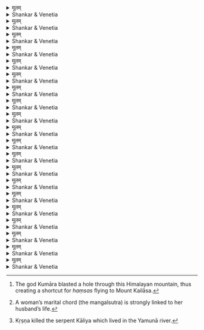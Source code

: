 



<details><summary>मूलम्</summary>

मुक्ताफलैर्वीरकृपाणलेखा-  
विभिन्नगन्धद्विपकुम्भमुक्तैः ।  
रक्तारुणैस्तत्क्षणघट्टनोत्थ-  
स्फुलिङ्गसङ्घातमतिर्वितेने ।। 
</details>

<details><summary>Shankar & Venetia</summary>

The blood-stained pearls flooding forth  
as warriors sliced open rutting elephants’ temples  
with sharp swords  
seemed to be a shower of sparks  
as iron struck bone.
1
</details>



<details><summary>मूलम्</summary>

निशाचराः केचन कुञ्जराणां  
कुम्भस्थलान्निःसृतमास्रपूरम् ।  
निष्ठ्यूतमुक्तामणयः सहर्षं  
चुचूषुरुत्पुष्करनालदण्डैः ॥ 
</details>


<details><summary>Shankar & Venetia</summary>

A rabble of night-roaming *rākṣasas*,  
inverting elephant trunks to make straws,  
slurped with satisfied burps  
the blood streaming from the beasts’ temples,  
spitting out the pearls.
2
</details>



<details><summary>मूलम्</summary>

जिघत्सयान्तः पतगैः प्रविष्टैः  
प्रस्पन्दमानं कुणपं द्विपस्य ।  
समीपमासाद्य सजीवबुद्ध्या  
व्यसुं सतृष्णोऽपि जहौ सृगालः ॥ 
</details>

<details><summary>Shankar & Venetia</summary>

A jackal came up to the corpse of an elephant,  
but bolted,  
though it was dead and he was ravenous –  
for the birds that had entered it searching for spoils  
were setting it ashudder  
as if with new life.
3
</details>



<details><summary>मूलम्</summary>

द्विषा सरोषेण पृषत्कवर्षै-  
र्निषूदितः कोऽप्यमरत्वमेत्य ।  
चकार तस्योपरि पुष्पवर्षं  
सहर्षमुद्घोषितचाटुवादः ॥ 
</details>

<details><summary>Shankar & Venetia</summary>

One man –  
slain by an enemy soldier  
showering arrows upon him in seething anger –  
now become immortal,  
showered flowers upon his assassin  
singing his praises ecstatically.
4
</details>



<details><summary>मूलम्</summary>

कुम्भेषु भिन्दन् नृपतिर्द्विपेन्द्रान्   
मुक्ताफलैः शर्करिलान्तराभिः ।  
प्रावर्तयद्रक्ततरङ्गिणीभिः  
परःशताः संयति ताम्रपर्णीः ॥ 
</details>

<details><summary>Shankar & Venetia</summary>

The King,  
tearing apart the temples of the mightiest of elephants,  
made hundreds of Tāmraparṇī rivers flow  
all over the battlefield  
as streams of blood gushed forth  
pebbled with pearls.
5
</details>



<details><summary>मूलम्</summary>

तेन द्विपास्तोमरिणा विभिन्नाः  
कुम्भस्थलैरुज्झितमौक्तिकौघैः ।  
क्रौञ्चस्य जह्रुर्गुहशक्तिघात-  
प्रकीर्णहंसप्रकरस्य शोभाम् ॥ 
</details>

<details><summary>Shankar & Venetia</summary>

As his javelin rent each elephant’s temples,  
letting loose a flood of pearls,  
the beasts came to resemble Mount Krauñca  
when Kumāra’s spear pierced it clean through  
setting forth a stream of *haṃsas*.[^1]
6
</details>



<details><summary>मूलम्</summary>

शूरस्तथा प्राहृत मुद्गरेण  
शिरस्त्रवन्ति द्विषतां शिरांसि ।  
यथा विनिर्यन्नयनानि तानि  
मङ्क्षु न्यमाङ्क्षुः स्वशरीर एव ॥ 
</details>


<details><summary>Shankar & Venetia</summary>

With such force did the warrior  
hurl his hammer upon the helmets of his foes  
that their heads,  
eyes bulging out,  
sunk with a plunk into their necks.
7
</details>



<details><summary>मूलम्</summary>

ततस्तुलुष्कान् युधि कान्दिशीका-  
नालोक्य विष्फारितघोरशार्ङ्गः ।  
कम्पक्षितीन्द्रं यवनाधिराजः  
प्रत्यग्रहीद्वृत्र इवामरेन्द्रम् ॥ 
</details>

<details><summary>Shankar & Venetia</summary>

At that moment,  
seeing his men running helter-skelter across the battlefield,  
the Yavana king,  
twanging his fearsome bow,  
attacked King Kampa  
as Vṛtra did Indra, king of the gods.
8
</details>



<details><summary>मूलम्</summary>

आस्फाल्यमानस्य च तेन गाढं  
शार्ङ्गस्य मौर्वीनिनदश्चकार ।  
चिरात् परित्यज्य तमुच्चलन्त्या  
जयश्रियो नूपुरघोषशङ्काम् ॥ 
</details>

<details><summary>Shankar & Venetia</summary>

The sound from the Sultan’s bowstring  
as he twanged it forcefully  
seemed to be the sudden trill of anklets  
as his goddess of victory  
after so many years  
started from his side,   
abandoning him.
9
</details>



<details><summary>मूलम्</summary>

बाणा निरस्ता यवनेन तस्मि-  
न्नपाङ्गपाता इव वीरलक्ष्म्याः ।  
कम्पेश्वरेणाप्यभिपारसीकं  
शराः कटाक्षा इव कालरात्रेः ॥ 
</details>

<details><summary>Shankar & Venetia</summary>

The Yavana lord’s arrows accosted the King  
like the come-hither glances of Victory herself;  
but those fired by Kampa assailed the Persian  
like the menacing leer of dusky Death.
10
</details>



<details><summary>मूलम्</summary>

स केरलप्राणमरुद्भुजङ्गान्  
वन्यावनीन्द्रद्रुमदाववह्नीन् ।  
अन्ध्रान्धकारक्षयतिग्मभासो  
बाणानमुञ्चद्यवने नरेन्द्रः ।। 
</details>

<details><summary>Shankar & Venetia</summary>

Arrows that had served as  
snakes to the vital air of the Kerala king,  
wildfires to the flourishing tree   
that was the forest chief, Campa,  
suns destroying the grand dragoons of darkness,   
the Andhras –  
such arrows did the King let loose upon the Sultan.
11
</details>



<details><summary>मूलम्</summary>

क्षतानि यान्यस्य शरैः शरीरे  
चकार वीरस्य तुलुष्कवीरः ।  
वितेनिरे तानि नखाङ्कशङ्कां  
जयश्रियो भोगसमुत्सुकायाः ॥ 
</details>

<details><summary>Shankar & Venetia</summary>

The wounds wrought  
by the Tuluṣka warrior’s arrows  
upon that warrior’s limbs  
made it seem as though  
the goddess of victory  
ardently awaiting their lovemaking  
had pricked him with her sharp-tipped nails.
12
</details>



<details><summary>मूलम्</summary>

उदग्रमग्रे यवनाधिभर्तुः  
साक्षात् कलेर्मौलिमिवाशुगेन ।  
स मङ्क्षु सार्धं जयकाङ्क्षितेन  
ध्वाङ्क्षध्वजं ध्वंसयति स्म धन्वी ॥ 
</details>


<details><summary>Shankar & Venetia</summary>

In a split second  
with a single shaft  
did the bowman break the crow-blazoned banner  
flying high before the Yavana emperor  
as though it were the very head of Kali –  
and with it all his hopes of victory.
13
</details>



<details><summary>मूलम्</summary>

अमर्षितस्याथ पृषत्कवर्षं  
विमुञ्चतो विद्विषतः शरेण ।  
स कार्मुकज्यामलुनात् तुलुष्क-  
राज्यश्रियो मङ्गलसूत्रकल्पाम् ॥ 
</details>

<details><summary>Shankar & Venetia</summary>

As his rival rained arrows upon him  
in feverish fury,  
the King severed with his own arrow  
the Turk’s bow string,  
as though it were the sacred marital chord  
worn by the goddess of his reign.[^2]
14
</details>



<details><summary>मूलम्</summary>

विहाय शार्ङ्गं धनुरिद्धरोष-  
स्तुलुष्कवीरस्तरवारिमुग्रम् ।  
तुरङ्गपर्याणनिबद्धवर्ध्रा-  
विलम्बिनं सत्वरमुज्जहार ॥ 
</details>

<details><summary>Shankar & Venetia</summary>

The stouthearted Sultan,  
incandescent with ire,  
flung aside his horn-carved bow  
and at once seized a fearsome sword  
hanging by a strap from his saddle.
15
</details>



<details><summary>मूलम्</summary>

अथाग्रहीत् कम्पनृपस्तमेव  
कौक्षेयकं कालकरालरूपम् ।  
व्यापादनार्थं यवनेश्वरस्य  
यः प्रेषितः प्राक् कलशोद्भवेन ॥ 
</details>

<details><summary>Shankar & Venetia</summary>

King Kampa in turn took hold of that sword  
sent to him afore by Agastya  
to vanquish the Yavana king,  
a blade dreadful as the dark lord of death.
16
</details>



<details><summary>मूलम्</summary>

स वञ्चयंस्तत्तरवारिधारां  
धाराविशेषप्रवणोपवाह्यः ।  
अशातयत् तस्य शिरो निमेषा-  
दनेन कर्णाटकुलप्रदीपः ॥ 
</details>

<details><summary>Shankar & Venetia</summary>

The light of the Karṇāṭas, Kampa,  
riding his horse at a great gallop,  
lopped off the Sultan’s head with his sword,  
dodging his foe’s whetted blade.
17
</details>



<details><summary>मूलम्</summary>

अज्ञातसेवोचितचाटुवादं  
तुलुष्कसाम्राज्यकृताभिषेकम् ।  
दिवौकसामप्यकृतप्रणामं  
भूमौ सुरत्राणशिरः पपात ॥ 
</details>

<details><summary>Shankar & Venetia</summary>

Never had the Sultan's head sunk to sycophancy.  
Gracing the imperial crown of the Tuluṣka Empire,  
not once had it bowed, even before the gods.  
Down  
to the ground  
it fell.
18
</details>



<details><summary>मूलम्</summary>

च्युतेऽपि शीर्षे चलिताश्ववल्गा-  
नियन्त्रणव्यापृतवामपाणिम् ।  
प्रतिप्रहारप्रसृतान्यहस्तं  
वीरः कबन्धं द्विषतोऽभ्यनन्दीत् ॥ 
</details>

<details><summary>Shankar & Venetia</summary>

The courageous king cheered his rival:  
though the corpse’s head was rolling in the dust,  
the left hand continued to restrain his speeding steed,  
while the right stretched forth to settle the score.
19
</details>



<details><summary>मूलम्</summary>

प्रशान्तदावेव वनान्तलक्ष्मी-  
र्गतोपरागा गगनस्थलीव ।  
कलिन्दजा मर्दितकालियेव  
दिग्दक्षिणासीत् क्षतपारसीका ॥ 
</details>

<details><summary>Shankar & Venetia</summary>

Like a beautiful grove after a wildfire has finally tired,  
like the expanse of the sky when an eclipse has passed,  
like Yamunā, Kalinda’s daughter, once Kāliya was killed[^3] –  
thus shone the South now that the Persian lay slain.
20
</details>


[^1]: The god Kumāra blasted a hole through this Himalayan mountain, thus creating a shortcut for *haṃsas* flying to Mount Kailāsa.
[^2]: A woman’s marital chord (the mangalsutra) is strongly linked to her husband’s life.
[^3]: Kṛṣṇa killed the serpent Kāliya which lived in the Yamunā river.


